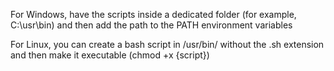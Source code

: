 For Windows, have the scripts inside a dedicated folder (for example, C:\usr\bin) and then add the path to the PATH environment variables

For Linux, you can create a bash script in /usr/bin/ without the .sh extension and then make it executable (chmod +x {script})
